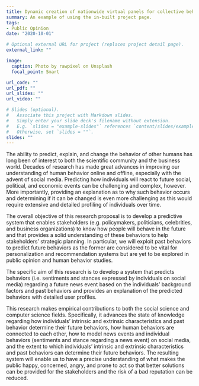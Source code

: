 ```yaml
---
title: Dynamic creation of nationwide virtual panels for collective behavior prediction
summary: An example of using the in-built project page.
tags:
- Public Opinion 
date: "2020-10-01"

# Optional external URL for project (replaces project detail page).
external_link: ""

image:
  caption: Photo by rawpixel on Unsplash
  focal_point: Smart

url_code: ""
url_pdf: ""
url_slides: ""
url_video: ""

# Slides (optional).
#   Associate this project with Markdown slides.
#   Simply enter your slide deck's filename without extension.
#   E.g. `slides = "example-slides"` references `content/slides/example-slides.md`.
#   Otherwise, set `slides = ""`.
slides: ""
---
```


The ability to predict, explain, and change the behavior of other humans has long been of interest to both the scientific community and the business world. Decades of research has made great advances in improving our understanding of human behavior online and offline, especially with the advent of social media. Predicting how individuals will react to future social, political, and economic events can be challenging and complex, however. More importantly, providing an explanation as to why such behavior occurs and determining if it can be changed is even more challenging as this would require extensive and detailed profiling of individuals over time.
 
The overall objective of this research proposal is to develop a predictive system that enables stakeholders (e.g. policymakers, politicians, celebrities, and business organizations) to know how people will behave in the future and that provides a solid understanding of these behaviors to help stakeholders’ strategic planning. In particular, we will exploit past behaviors to predict future behaviors as the former are considered to be vital for personalization and recommendation systems but are yet to be explored in public opinion and human behavior studies.

The specific aim of this research is to develop a system that predicts behaviors (i.e. sentiments and stances expressed by individuals on social media) regarding a future news event based on the individuals’ background factors and past behaviors and provides an explanation of the predicted behaviors with detailed user profiles. 

This research makes empirical contributions to both the social science and computer science fields. Specifically, it advances the state of knowledge regarding how individuals’ intrinsic and extrinsic characteristics and past behavior determine their future behaviors, how human behaviors are connected to each other, how to model news events and individual behaviors (sentiments and stance regarding a news event) on social media, and the extent to which individuals’ intrinsic and extrinsic characteristics and past behaviors can determine their future behaviors. The resulting system will enable us to have a precise understanding of what makes the public happy, concerned, angry, and prone to act so that better solutions can be provided for the stakeholders and the risk of a bad reputation can be reduced.
